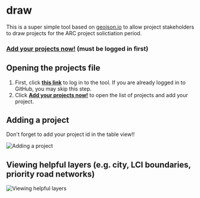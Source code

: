 # draw

This is a super simple tool based on [geojson.io](http://geojson.io) to allow project stakeholders to draw projects for the ARC project solictiation period.

### <a href="http://atlregional.github.io/draw/#id=github:atlregional/proj-solicitation/blob/master/projects.geojson&map=12/33.7994/-84.3640" target="_blank">Add your projects now!</a> (must be logged in first)

## Opening the projects file

1. First, click **<a href="http://atlregional.github.io/draw/#map=9/33.8305/-84.2651" target="_blank">this link</a>** to log in to the tool. If you are already logged in to GitHub, you may skip this step. 
2. Click **<a href="http://atlregional.github.io/draw/#id=github:atlregional/proj-solicitation/blob/master/projects.geojson&map=12/33.7994/-84.3640" target="_blank">Add your projects now!</a>** to open the list of projects and add your project.


## Adding a project

Don't forget to add your project id in the table view!!

![Adding a project](img/add_project.gif)

## Viewing helpful layers (e.g. city, LCI boundaries, priority road networks)
![Viewing helpful layers](img/view_layers.gif)